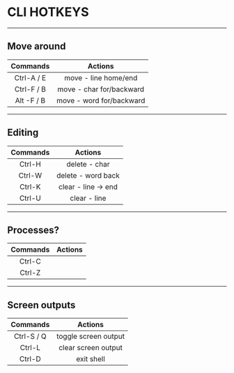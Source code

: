 # CLI HOTKEYS

-------

## Move around

|  Commands  |          Actions         |
|:----------:|:------------------------:|
| Ctrl-A / E |   move - line home/end   |
| Ctrl-F / B | move - char for/backward |
| Alt -F / B | move - word for/backward |

-------

## Editing

| Commands |       Actions       |
|:--------:|:-------------------:|
|  Ctrl-H  |    delete - char    |
|  Ctrl-W  |  delete - word back |
|  Ctrl-K  | clear - line -> end |
|  Ctrl-U  |     clear - line    |

-------

## Processes?

| Commands | Actions |
|:--------:|:-------:|
|  Ctrl-C  |         |
|  Ctrl-Z  |         |

-------

## Screen outputs

|  Commands  |        Actions       |
|:----------:|:--------------------:|
| Ctrl-S / Q | toggle screen output |
|   Ctrl-L   |  clear screen output |
|   Ctrl-D   |      exit shell      |
